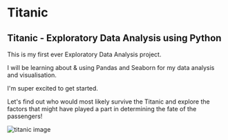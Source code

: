 # Titanic  
## Titanic - Exploratory Data Analysis using Python  

This is my first ever Exploratory Data Analysis project.   

I will be learning about & using Pandas and Seaborn for my data analysis and visualisation.  

I'm super excited to get started.  

Let's find out who would most likely survive the Titanic and explore the factors that might have played a part in determining the fate of the passengers!  

![titanic image](https://bloximages.chicago2.vip.townnews.com/stardem.com/content/tncms/assets/v3/editorial/0/ca/0caceb61-cef2-52ec-a947-2fc67044215c/5ad35903a9931.image.jpg?crop=1870%2C1052%2C0%2C27&resize=1120%2C630&order=crop%2Cresize)
